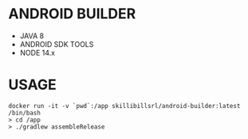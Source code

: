 ANDROID BUILDER
===============

- JAVA 8
- ANDROID SDK TOOLS
- NODE 14.x


# USAGE

```
docker run -it -v `pwd`:/app skillibillsrl/android-builder:latest /bin/bash
> cd /app
> ./gradlew assembleRelease 
```
